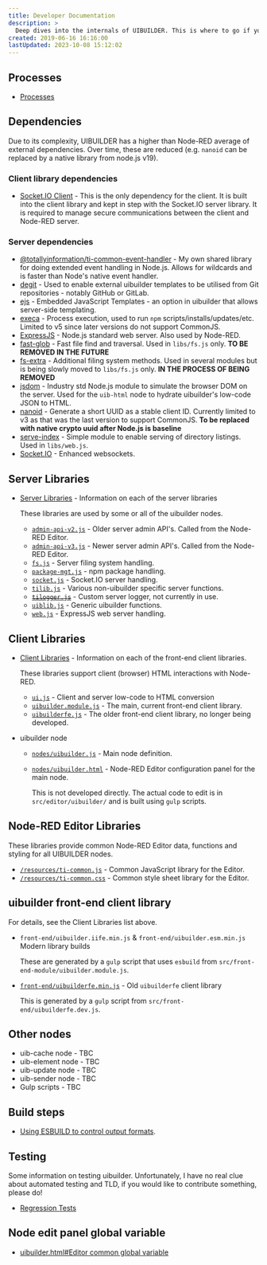 ```yaml
---
title: Developer Documentation
description: >
  Deep dives into the internals of UIBUILDER. This is where to go if you need to understand how things work. These documents may lag behind the actual code however, so it is always worth also referencing the current codebase.
created: 2019-06-16 16:16:00
lastUpdated: 2023-10-08 15:12:02
---
```


## Processes

* [Processes](processes/README.md)

## Dependencies

Due to its complexity, UIBUILDER has a higher than Node-RED average of external dependencies. Over time, these are reduced (e.g. `nanoid` can be replaced by a native library from node.js v19).

### Client library dependencies

* [Socket.IO Client](https://www.npmjs.com/package/socket.io-client) - This is the only dependency for the client. It is built into the client library and kept in step with the Socket.IO server library. It is required to manage secure communications between the client and Node-RED server.

### Server dependencies

* [@totallyinformation/ti-common-event-handler](https://www.npmjs.com/package/@totallyinformation/ti-common-event-handler) - My own shared library for doing extended event handling in Node.js. Allows for wildcards and is faster than Node's native event handler.
* [degit](https://www.npmjs.com/package/degit) - Used to enable external uibuilder templates to be utilised from Git repositories - notably GitHub or GitLab.
* [ejs](https://www.npmjs.com/package/ejs) - Embedded JavaScript Templates - an option in uibuilder that allows server-side templating.
* [execa](https://www.npmjs.com/package/execa) - Process execution, used to run `npm` scripts/installs/updates/etc. Limited to v5 since later versions do not support CommonJS.
* [ExpressJS](https://www.npmjs.com/package/express) - Node.js standard web server. Also used by Node-RED.
* [fast-glob](https://www.npmjs.com/package/fast-glob) - Fast file find and traversal. Used in `libs/fs.js` only. **TO BE REMOVED IN THE FUTURE**
* [fs-extra](https://www.npmjs.com/package/fs-extra) - Additional filing system methods. Used in several modules but is being slowly moved to `libs/fs.js` only. **IN THE PROCESS OF BEING REMOVED**
* [jsdom](https://www.npmjs.com/package/jsdom) - Industry std Node.js module to simulate the browser DOM on the server. Used for the `uib-html` node to hydrate uibuilder's low-code JSON to HTML.
* [nanoid](https://www.npmjs.com/package/nanoid) - Generate a short UUID as a stable client ID. Currently limited to v3 as that was the last version to support CommonJS. **To be replaced with native crypto uuid after Node.js is baseline**
* [serve-index](https://www.npmjs.com/package/serve-index) - Simple module to enable serving of directory listings. Used in `libs/web.js`.
* [Socket.IO](https://www.npmjs.com/package/socket.io) - Enhanced websockets.

## Server Libraries

* [Server Libraries](dev/server-libs/README.md) - Information on each of the server libraries

  These libraries are used by some or all of the uibuilder nodes.

  * [`admin-api-v2.js`](dev/server-libs/admin-api-v2) - Older server admin API's. Called from the Node-RED Editor.
  * [`admin-api-v3.js`](dev/server-libs/admin-api-v3) - Newer server admin API's. Called from the Node-RED Editor.
  * [`fs.js`](dev/server-libs/fs) - Server filing system handling.
  * [`package-mgt.js`](dev/server-libs/package-mgt) - npm package handling.
  * [`socket.js`](dev/server-libs/socket) - Socket.IO server handling.
  * [`tilib.js`](dev/server-libs/tilib) - Various non-uibuilder specific server functions.
  * ~~[`tilogger.js`](dev/server-libs/tilogger)~~ - Custom server logger, not currently in use.
  * [`uiblib.js`](dev/server-libs/uiblib) - Generic uibuilder functions.
  * [`web.js`](dev/server-libs/web) - ExpressJS web server handling.

## Client Libraries

* [Client Libraries](dev/client-libs/README.md) - Information on each of the front-end client libraries.

  These libraries support client (browser) HTML interactions with Node-RED.

  * [`ui.js`](dev/client-libs/ui) - Client and server low-code to HTML conversion
  * [`uibuilder.module.js`](dev/client-libs/uibuilder-module) - The main, current front-end client library.
  * [`uibuilderfe.js`](dev/client-libs/uibuilderfe) - The older front-end client library, no longer being developed.

* uibuilder node
  * [`nodes/uibuilder.js`](dev/uibuilder-js.md) - Main node definition.
  * [`nodes/uibuilder.html`](dev/uibuilder-html.md) - Node-RED Editor configuration panel for the main node.
    
    This is not developed directly. The actual code to edit is in `src/editor/uibuilder/` and is built using `gulp` scripts.

## Node-RED Editor Libraries

These libraries provide common Node-RED Editor data, functions and styling for all UIBUILDER nodes.

* [`/resources/ti-common.js`](dev/editor-libs/ti-common) - Common JavaScript library for the Editor.
* [`/resources/ti-common.css`](dev/editor-libs/ti-common-css) - Common style sheet library for the Editor.

## uibuilder front-end client library

  For details, see the Client Libraries list above.

  * `front-end/uibuilder.iife.min.js` & `front-end/uibuilder.esm.min.js` Modern library builds
  
    These are generated by a `gulp` script that uses `esbuild` from `src/front-end-module/uibuilder.module.js`.

  * [`front-end/uibuilderfe.min.js`](dev/uibuilderfe-js.md) - Old `uibuilderfe` client library
    
    This is generated by a `gulp` script from `src/front-end/uibuilderfe.dev.js`.

## Other nodes

* uib-cache node - TBC
* uib-element node - TBC
* uib-update node - TBC
* uib-sender node - TBC
* Gulp scripts - TBC

## Build steps

* [Using ESBUILD to control output formats](dev/build-steps.md).

## Testing

Some information on testing uibuilder. Unfortunately, I have no real clue about automated testing and TLD, if you would like to contribute something, please do!

* [Regression Tests](dev/regression-tests.md)

## Node edit panel global variable

* [uibuilder.html#Editor common global variable](dev/uibuilder-html#editor-common-global-variable)
